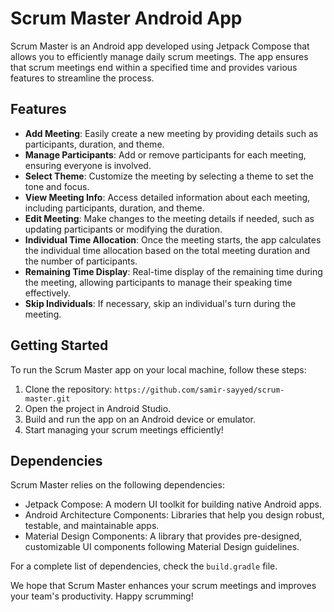# Scrum Master Android App

Scrum Master is an Android app developed using Jetpack Compose that allows you to efficiently manage daily scrum meetings. The app ensures that scrum meetings end within a specified time and provides various features to streamline the process.

## Features

- **Add Meeting**: Easily create a new meeting by providing details such as participants, duration, and theme.
- **Manage Participants**: Add or remove participants for each meeting, ensuring everyone is involved.
- **Select Theme**: Customize the meeting by selecting a theme to set the tone and focus.
- **View Meeting Info**: Access detailed information about each meeting, including participants, duration, and theme.
- **Edit Meeting**: Make changes to the meeting details if needed, such as updating participants or modifying the duration.
- **Individual Time Allocation**: Once the meeting starts, the app calculates the individual time allocation based on the total meeting duration and the number of participants.
- **Remaining Time Display**: Real-time display of the remaining time during the meeting, allowing participants to manage their speaking time effectively.
- **Skip Individuals**: If necessary, skip an individual's turn during the meeting.

## Getting Started

To run the Scrum Master app on your local machine, follow these steps:

1. Clone the repository: `https://github.com/samir-sayyed/scrum-master.git`
2. Open the project in Android Studio.
3. Build and run the app on an Android device or emulator.
4. Start managing your scrum meetings efficiently!

## Dependencies

Scrum Master relies on the following dependencies:

- Jetpack Compose: A modern UI toolkit for building native Android apps.
- Android Architecture Components: Libraries that help you design robust, testable, and maintainable apps.
- Material Design Components: A library that provides pre-designed, customizable UI components following Material Design guidelines.

For a complete list of dependencies, check the `build.gradle` file.

We hope that Scrum Master enhances your scrum meetings and improves your team's productivity. Happy scrumming!
